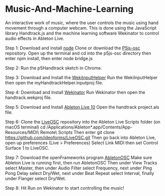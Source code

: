 # Music-And-Machine-Learning
An interactive work of music, where the user controls the music using hand movement through a computer webcam. This is done using the JavaScript library Handtrack.js and the machine learning software Wekinator to control audio effects in Ableton Live. 

Step 1: 
Download and install [node](https://nodejs.org/en/)
Clone or download the [P5js-osc](https://github.com/genekogan/p5js-osc) repository.
Open up the terminal and cd into the p5js-osc directory then enter npm install, then enter node bridge.js

Step 2: Run the p5Handtrack sketch in Chrome.

Step 3: Download and Install the [WekiInputHelper](http://www.wekinator.org/input-helper/)
Run the WekiInputHelper then open the myHandtrackHelper.inputproj file.

Step 4: Download and Install [Wekinator](http://www.wekinator.org/downloads/)
Run Wekinator then open the handtrack.wekproj file.

Step 5: Download and Install [Ableton Live 10](https://www.ableton.com/en/trial/)
Open the handtrack project.als file.

Step 6: Clone the [LiveOSC](https://github.com/ideoforms/LiveOSC) repository into the Ableton Live Scripts folder
(on macOS terminal) 
cd /Applications/Ableton*.app/Contents/App-Resources/MIDI\ Remote\ Scripts
Then enter 
git clone https://github.com/ideoforms/LiveOSC.git
Then go back into Ableton Live, open up preferences (Live > Preferences) Select Link MIDI then set Control Surface 1 to LiveOSC.

Step 7: Download the openFrameworks program [AbletonOSC](https://github.com/genekogan/ofxAbletonLive/releases) 
Make sure Ableton Live is running first, then run AbletonOSC 
Then under View Tracks select Master, then under Audio Filter select Frequency, next under Ping Pong Delay select Dry/Wet, next under Beat Repeat select Interval, finally under Flanger select Dry/Wet.

Step 8: Hit Run on Wekinator to start controlling the music!  

